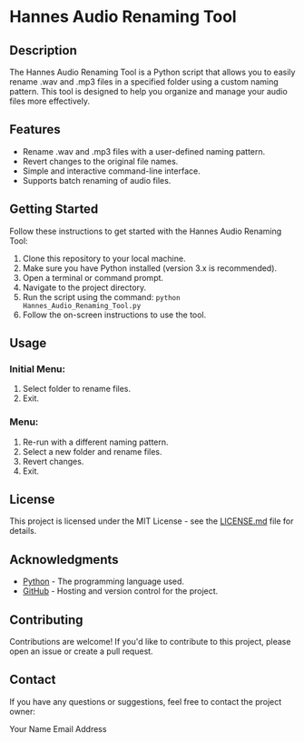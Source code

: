 # Hannes Audio Renaming Tool

## Description

The Hannes Audio Renaming Tool is a Python script that allows you to easily rename .wav and .mp3 files in a specified folder using a custom naming pattern. This tool is designed to help you organize and manage your audio files more effectively.

## Features

- Rename .wav and .mp3 files with a user-defined naming pattern.
- Revert changes to the original file names.
- Simple and interactive command-line interface.
- Supports batch renaming of audio files.

## Getting Started

Follow these instructions to get started with the Hannes Audio Renaming Tool:

1. Clone this repository to your local machine.
2. Make sure you have Python installed (version 3.x is recommended).
3. Open a terminal or command prompt.
4. Navigate to the project directory.
5. Run the script using the command: `python Hannes_Audio_Renaming_Tool.py`
6. Follow the on-screen instructions to use the tool.

## Usage

### Initial Menu:

1. Select folder to rename files.
2. Exit.

### Menu:

1. Re-run with a different naming pattern.
2. Select a new folder and rename files.
3. Revert changes.
4. Exit.

## License

This project is licensed under the MIT License - see the [LICENSE.md](LICENSE.md) file for details.

## Acknowledgments

- [Python](https://www.python.org/) - The programming language used.
- [GitHub](https://github.com/) - Hosting and version control for the project.

## Contributing

Contributions are welcome! If you'd like to contribute to this project, please open an issue or create a pull request.

## Contact

If you have any questions or suggestions, feel free to contact the project owner:

Your Name
Email Address
